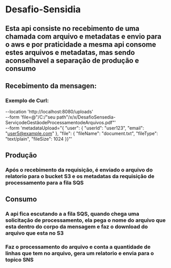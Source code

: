 # Desafio-Sensidia

## Esta api consiste no recebimento de uma chamada com arquivo e metadatas e envio para o aws e por praticidade a mesma api consome estes arquivos e metadatas, mas sendo aconselhavel a separação de produção e consumo

## Recebimento da mensagen:

### Exemplo de Curl:

--location 'http://localhost:8080/uploads' \
--form 'file=@"/C:/"seu path"/x/x/DesafioSensedia-ServiçodeGestãodeProcessamentodeArquivos.pdf"' \
--form 'metadataUpload="{ \"user\": {  \"userId\": \"user123\", \"email\": \"user5@example.com\"  }, \"file\": {  \"fileName\": \"document.txt\", \"fileType\": \"text/plain\", \"fileSize\": 1024  }}"'

## Produção

### Após o recebimento da requisição, é enviado o arquivo do relatorio para o bucket S3 e os metadatas  da requisição de processamento para a fila SQS 

## Consumo

### A api fica escutando a a fila SQS, quando chega uma solicitação de processamento, ela pega o nome do arquivo que esta dentro do corpo da mensagem e faz o download do arquivo que esta no S3

### Faz o processamento do arquivo e conta a quantidade de linhas que tem no arquivo, gera um relatorio e envia para o topico SNS
